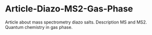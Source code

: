 # Article-Diazo-MS2-Gas-Phase
Article about mass spectrometry diazo salts. Description MS and MS2. Quantum chemistry in gas phase.
